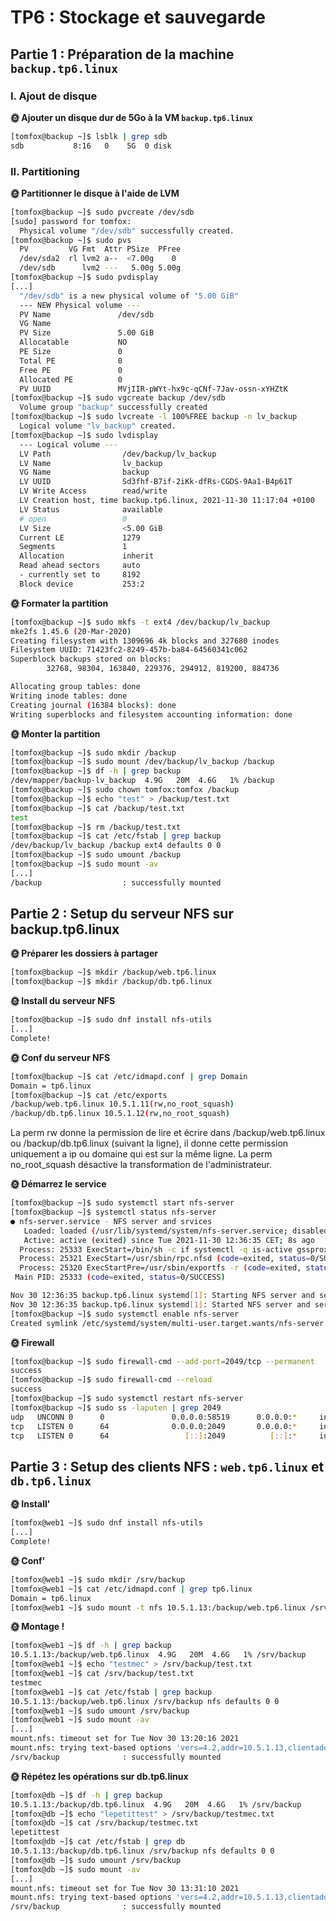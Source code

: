 # TP6 : Stockage et sauvegarde

## Partie 1 : Préparation de la machine `backup.tp6.linux`

### I. Ajout de disque

**🌞 Ajouter un disque dur de 5Go à la VM `backup.tp6.linux`**

```bash
[tomfox@backup ~]$ lsblk | grep sdb
sdb           8:16   0    5G  0 disk
```

### II. Partitioning

**🌞 Partitionner le disque à l'aide de LVM**

```bash
[tomfox@backup ~]$ sudo pvcreate /dev/sdb
[sudo] password for tomfox: 
  Physical volume "/dev/sdb" successfully created.
[tomfox@backup ~]$ sudo pvs
  PV         VG Fmt  Attr PSize  PFree
  /dev/sda2  rl lvm2 a--  <7.00g    0 
  /dev/sdb      lvm2 ---   5.00g 5.00g
[tomfox@backup ~]$ sudo pvdisplay  
[...]
  "/dev/sdb" is a new physical volume of "5.00 GiB"
  --- NEW Physical volume ---
  PV Name               /dev/sdb
  VG Name               
  PV Size               5.00 GiB
  Allocatable           NO
  PE Size               0   
  Total PE              0
  Free PE               0
  Allocated PE          0
  PV UUID               MVjIIR-pWYt-hx9c-qCNf-7Jav-ossn-xYHZtK
[tomfox@backup ~]$ sudo vgcreate backup /dev/sdb
  Volume group "backup" successfully created
[tomfox@backup ~]$ sudo lvcreate -l 100%FREE backup -n lv_backup
  Logical volume "lv_backup" created.
[tomfox@backup ~]$ sudo lvdisplay
  --- Logical volume ---
  LV Path                /dev/backup/lv_backup
  LV Name                lv_backup
  VG Name                backup
  LV UUID                Sd3fhf-B7if-2iKk-dfRs-CGDS-9Aa1-B4p61T
  LV Write Access        read/write
  LV Creation host, time backup.tp6.linux, 2021-11-30 11:17:04 +0100
  LV Status              available
  # open                 0
  LV Size                <5.00 GiB
  Current LE             1279
  Segments               1
  Allocation             inherit
  Read ahead sectors     auto
  - currently set to     8192
  Block device           253:2
```

**🌞 Formater la partition**

```bash
[tomfox@backup ~]$ sudo mkfs -t ext4 /dev/backup/lv_backup
mke2fs 1.45.6 (20-Mar-2020)
Creating filesystem with 1309696 4k blocks and 327680 inodes
Filesystem UUID: 71423fc2-8249-457b-ba84-64560341c062
Superblock backups stored on blocks: 
        32768, 98304, 163840, 229376, 294912, 819200, 884736

Allocating group tables: done                            
Writing inode tables: done                            
Creating journal (16384 blocks): done
Writing superblocks and filesystem accounting information: done 
```

**🌞 Monter la partition**

```bash
[tomfox@backup ~]$ sudo mkdir /backup
[tomfox@backup ~]$ sudo mount /dev/backup/lv_backup /backup
[tomfox@backup ~]$ df -h | grep backup
/dev/mapper/backup-lv_backup  4.9G   20M  4.6G   1% /backup
[tomfox@backup ~]$ sudo chown tomfox:tomfox /backup
[tomfox@backup ~]$ echo "test" > /backup/test.txt
[tomfox@backup ~]$ cat /backup/test.txt
test 
[tomfox@backup ~]$ rm /backup/test.txt
[tomfox@backup ~]$ cat /etc/fstab | grep backup
/dev/backup/lv_backup /backup ext4 defaults 0 0
[tomfox@backup ~]$ sudo umount /backup 
[tomfox@backup ~]$ sudo mount -av
[...]
/backup                  : successfully mounted
```


## Partie 2 : Setup du serveur NFS sur backup.tp6.linux

**🌞 Préparer les dossiers à partager**

```bash
[tomfox@backup ~]$ mkdir /backup/web.tp6.linux
[tomfox@backup ~]$ mkdir /backup/db.tp6.linux
```

**🌞 Install du serveur NFS**

```bash
[tomfox@backup ~]$ sudo dnf install nfs-utils
[...]
Complete!
```

**🌞 Conf du serveur NFS**

```bash
[tomfox@backup ~]$ cat /etc/idmapd.conf | grep Domain
Domain = tp6.linux
[tomfox@backup ~]$ cat /etc/exports
/backup/web.tp6.linux 10.5.1.11(rw,no_root_squash)
/backup/db.tp6.linux 10.5.1.12(rw,no_root_squash)
```
La perm rw donne la permission de lire et écrire dans /backup/web.tp6.linux ou /backup/db.tp6.linux (suivant la ligne), il donne cette permission uniquement a ip ou domaine qui est sur la même ligne.
La perm no_root_squash désactive la transformation de l'administrateur.

**🌞 Démarrez le service**

```bash
[tomfox@backup ~]$ sudo systemctl start nfs-server
[tomfox@backup ~]$ systemctl status nfs-server
● nfs-server.service - NFS server and srvices
   Loaded: loaded (/usr/lib/systemd/system/nfs-server.service; disabled; vendor preset: disabled)
   Active: active (exited) since Tue 2021-11-30 12:36:35 CET; 8s ago
  Process: 25333 ExecStart=/bin/sh -c if systemctl -q is-active gssproxy; then systemctl reload gssproxy ; fi (code=exited, status=0/SUCCESS)
  Process: 25321 ExecStart=/usr/sbin/rpc.nfsd (code=exited, status=0/SUCCESS)
  Process: 25320 ExecStartPre=/usr/sbin/exportfs -r (code=exited, status=0/SUCCESS)
 Main PID: 25333 (code=exited, status=0/SUCCESS)

Nov 30 12:36:35 backup.tp6.linux systemd[1]: Starting NFS server and services...
Nov 30 12:36:35 backup.tp6.linux systemd[1]: Started NFS server and services.
[tomfox@backup ~]$ sudo systemctl enable nfs-server
Created symlink /etc/systemd/system/multi-user.target.wants/nfs-server.service → /usr/lib/systemd/system/nfs-server.service.
```

**🌞 Firewall**

```bash
[tomfox@backup ~]$ sudo firewall-cmd --add-port=2049/tcp --permanent
success
[tomfox@backup ~]$ sudo firewall-cmd --reload
success
[tomfox@backup ~]$ sudo systemctl restart nfs-server
[tomfox@backup ~]$ sudo ss -laputen | grep 2049
udp   UNCONN 0      0               0.0.0.0:58519      0.0.0.0:*     ino:62049 sk:18 <->                                                                                
tcp   LISTEN 0      64              0.0.0.0:2049       0.0.0.0:*     ino:62035 sk:1c <->                                                                                
tcp   LISTEN 0      64                 [::]:2049          [::]:*     ino:62048 sk:20 v6only:1 <-
```

## Partie 3 : Setup des clients NFS : `web.tp6.linux` et `db.tp6.linux`


**🌞 Install'**

```bash
[tomfox@web1 ~]$ sudo dnf install nfs-utils
[...]
Complete!
```

**🌞 Conf'**

```bash
[tomfox@web1 ~]$ sudo mkdir /srv/backup
[tomfox@web1 ~]$ cat /etc/idmapd.conf | grep tp6.linux
Domain = tp6.linux
[tomfox@web1 ~]$ sudo mount -t nfs 10.5.1.13:/backup/web.tp6.linux /srv/backup
```

**🌞 Montage !**

```bash
[tomfox@web1 ~]$ df -h | grep backup
10.5.1.13:/backup/web.tp6.linux  4.9G   20M  4.6G   1% /srv/backup
[tomfox@web1 ~]$ echo "testmec" > /srv/backup/test.txt
[tomfox@web1 ~]$ cat /srv/backup/test.txt 
testmec
[tomfox@web1 ~]$ cat /etc/fstab | grep backup
10.5.1.13:/backup/web.tp6.linux /srv/backup nfs defaults 0 0
[tomfox@web1 ~]$ sudo umount /srv/backup
[tomfox@web1 ~]$ sudo mount -av
[...]
mount.nfs: timeout set for Tue Nov 30 13:20:16 2021
mount.nfs: trying text-based options 'vers=4.2,addr=10.5.1.13,clientaddr=10.5.1.11'
/srv/backup              : successfully mounted
```

**🌞 Répétez les opérations sur db.tp6.linux**

```bash
[tomfox@db ~]$ df -h | grep backup
10.5.1.13:/backup/db.tp6.linux  4.9G   20M  4.6G   1% /srv/backup
[tomfox@db ~]$ echo "lepetittest" > /srv/backup/testmec.txt
[tomfox@db ~]$ cat /srv/backup/testmec.txt
lepetittest
[tomfox@db ~]$ cat /etc/fstab | grep db
10.5.1.13:/backup/db.tp6.linux /srv/backup nfs defaults 0 0
[tomfox@db ~]$ sudo umount /srv/backup 
[tomfox@db ~]$ sudo mount -av
[...]
mount.nfs: timeout set for Tue Nov 30 13:31:10 2021
mount.nfs: trying text-based options 'vers=4.2,addr=10.5.1.13,clientaddr=10.5.1.12'
/srv/backup              : successfully mounted
```

